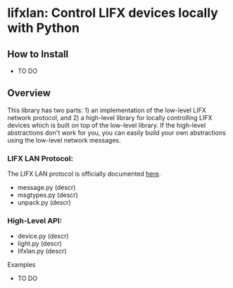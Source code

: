 # lifxlan: Control LIFX devices locally with Python

## How to Install

* TO DO

## Overview

This library has two parts: 1) an implementation of the low-level LIFX network protocol, and 2) a high-level library for locally controlling LIFX devices which is built on top of the low-level library. If the high-level abstractions don't work for you, you can easily build your own abstractions using the low-level network messages. 

### LIFX LAN Protocol:

The LIFX LAN protocol is officially documented [here](https://github.com/LIFX/lifx-protocol-docs).
* message.py (descr)
* msgtypes.py (descr)
* unpack.py (descr)

### High-Level API:

* device.py (descr)
* light.py (descr)
* lifxlan.py (descr)

Examples

* TO DO
